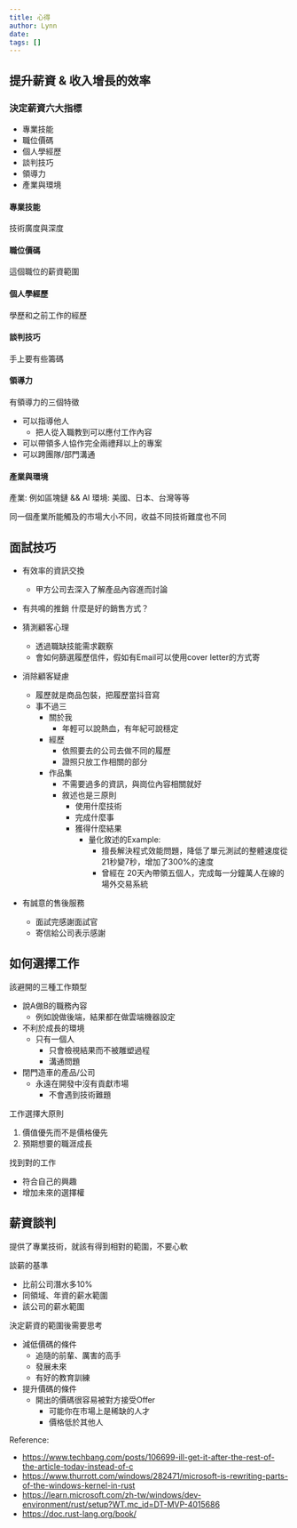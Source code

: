 ```yaml
---
title: 心得
author: Lynn
date: 
tags: []
---
```



## 提升薪資 & 收入增長的效率

### 決定薪資六大指標

* 專業技能
* 職位價碼
* 個人學經歷
* 談判技巧
* 領導力
* 產業與環境

#### 專業技能

技術廣度與深度

#### 職位價碼

這個職位的薪資範圍

#### 個人學經歷

學歷和之前工作的經歷

#### 談判技巧

手上要有些籌碼

#### 領導力

有領導力的三個特徵
* 可以指導他人
  * 把人從入職教到可以應付工作內容
* 可以帶領多人協作完全兩禮拜以上的專案
* 可以跨團隊/部門溝通

#### 產業與環境

產業: 例如區塊鏈 && AI
環境: 美國、日本、台灣等等

同一個產業所能觸及的市場大小不同，收益不同技術難度也不同


## 面試技巧

* 有效率的資訊交換
  * 甲方公司去深入了解產品內容進而討論

* 有共鳴的推銷
什麼是好的銷售方式？
* 猜測顧客心理
  * 透過職缺技能需求觀察
  * 會如何篩選履歷信件，假如有Email可以使用cover letter的方式寄
* 消除顧客疑慮
  * 履歷就是商品包裝，把履歷當抖音寫
  * 事不過三
    * 關於我
      * 年輕可以說熱血，有年紀可說穩定
    * 經歷
      * 依照要去的公司去做不同的履歷
      * 證照只放工作相關的部分
    * 作品集
      * 不需要過多的資訊，與崗位內容相關就好
      * 敘述也是三原則
        * 使用什麼技術
        * 完成什麼事
        * 獲得什麼結果
          * 量化敘述的Example:
            * 擅長解決程式效能問題，降低了單元測試的整體速度從21秒變7秒，增加了300%的速度
            * 曾經在 20天內帶領五個人，完成每一分鐘萬人在線的場外交易系統
* 有誠意的售後服務
  * 面試完感謝面試官
  * 寄信給公司表示感謝

## 如何選擇工作

該避開的三種工作類型
* 說A做B的職務內容
  * 例如說做後端，結果都在做雲端機器設定
* 不利於成長的環境
  * 只有一個人
    * 只會檢視結果而不被雕塑過程
    * 溝通問題
* 閉門造車的產品/公司
  * 永遠在開發中沒有貢獻市場
    * 不會遇到技術難題

工作選擇大原則
1. 價值優先而不是價格優先
2. 預期想要的職涯成長

找到對的工作
* 符合自己的興趣
* 增加未來的選擇權

## 薪資談判

提供了專業技術，就該有得到相對的範圍，不要心軟

談薪的基準
* 比前公司潛水多10%
* 同領域、年資的薪水範圍
* 該公司的薪水範圍

決定薪資的範圍後需要思考
* 減低價碼的條件
  * 追隨的前輩、厲害的高手
  * 發展未來
  * 有好的教育訓練
* 提升價碼的條件
  * 開出的價碼很容易被對方接受Offer
    * 可能你在市場上是稀缺的人才
    * 價格低於其他人

<!--more-->

Reference:
* https://www.techbang.com/posts/106699-ill-get-it-after-the-rest-of-the-article-today-instead-of-c
* https://www.thurrott.com/windows/282471/microsoft-is-rewriting-parts-of-the-windows-kernel-in-rust
* https://learn.microsoft.com/zh-tw/windows/dev-environment/rust/setup?WT.mc_id=DT-MVP-4015686
* https://doc.rust-lang.org/book/